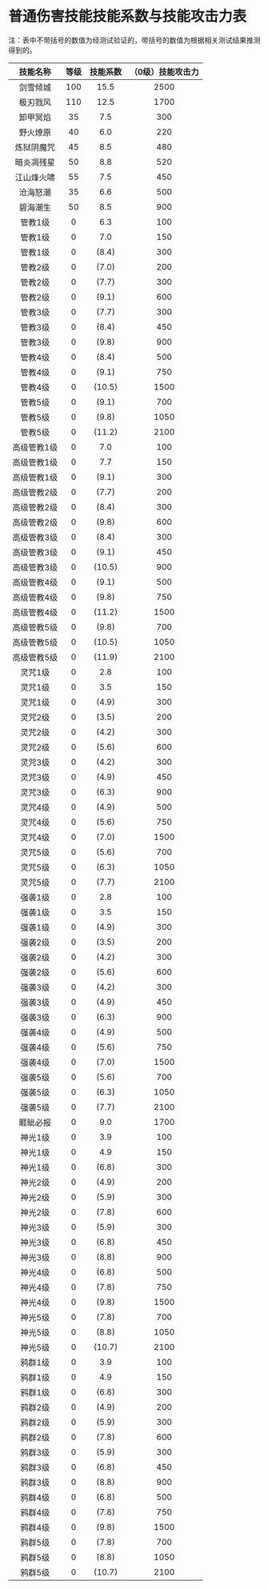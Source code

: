 # 普通伤害技能技能系数与技能攻击力表

注：表中不带括号的数值为经测试验证的，带括号的数值为根据相关测试结果推测得到的。

| 技能名称 | 等级 | 技能系数 | （0级）技能攻击力 |
| :----: | :----: | :----: | :----: |
| 剑雪倾城 | 100 | 15.5 | 2500 |
| 极刃戮风 | 110 | 12.5 | 1700 |
| 卸甲冥焰 | 35 | 7.5 | 300 |
| 野火燎原 | 40 | 6.0 | 220 |
| 炼狱阴魔咒 | 45 | 8.5 | 480 |
| 暗炎凋残星 | 50 | 8.8 | 520 |
| 江山烽火啸 | 55 | 7.5 | 450 |
| 沧海怒潮 | 35 | 6.6 | 500 |
| 碧海潮生 | 50 | 8.5 | 900 |
| 管教1级 | 0 | 6.3 | 100 |
| 管教1级 | 0 | 7.0 | 150 |
| 管教1级 | 0 | (8.4) | 300 |
| 管教2级 | 0 | (7.0) | 200 |
| 管教2级 | 0 | (7.7) | 300 |
| 管教2级 | 0 | (9.1) | 600 |
| 管教3级 | 0 | (7.7) | 300 |
| 管教3级 | 0 | (8.4) | 450 |
| 管教3级 | 0 | (9.8) | 900 |
| 管教4级 | 0 | (8.4) | 500 |
| 管教4级 | 0 | (9.1) | 750 |
| 管教4级 | 0 | (10.5) | 1500 |
| 管教5级 | 0 | (9.1) | 700 |
| 管教5级 | 0 | (9.8) | 1050 |
| 管教5级 | 0 | (11.2) | 2100 |
| 高级管教1级 | 0 | 7.0 | 100 |
| 高级管教1级 | 0 | 7.7 | 150 |
| 高级管教1级 | 0 | (9.1) | 300 |
| 高级管教2级 | 0 | (7.7) | 200 |
| 高级管教2级 | 0 | (8.4) | 300 |
| 高级管教2级 | 0 | (9.8) | 600 |
| 高级管教3级 | 0 | (8.4) | 300 |
| 高级管教3级 | 0 | (9.1) | 450 |
| 高级管教3级 | 0 | (10.5) | 900 |
| 高级管教4级 | 0 | (9.1) | 500 |
| 高级管教4级 | 0 | (9.8) | 750 |
| 高级管教4级 | 0 | (11.2) | 1500 |
| 高级管教5级 | 0 | (9.8) | 700 |
| 高级管教5级 | 0 | (10.5) | 1050 |
| 高级管教5级 | 0 | (11.9) | 2100 |
| 灵咒1级 | 0 | 2.8 | 100 |
| 灵咒1级 | 0 | 3.5 | 150 |
| 灵咒1级 | 0 | (4.9) | 300 |
| 灵咒2级 | 0 | (3.5) | 200 |
| 灵咒2级 | 0 | (4.2) | 300 |
| 灵咒2级 | 0 | (5.6) | 600 |
| 灵咒3级 | 0 | (4.2) | 300 |
| 灵咒3级 | 0 | (4.9) | 450 |
| 灵咒3级 | 0 | (6.3) | 900 |
| 灵咒4级 | 0 | (4.9) | 500 |
| 灵咒4级 | 0 | (5.6) | 750 |
| 灵咒4级 | 0 | (7.0) | 1500 |
| 灵咒5级 | 0 | (5.6) | 700 |
| 灵咒5级 | 0 | (6.3) | 1050 |
| 灵咒5级 | 0 | (7.7) | 2100 |
| 强袭1级 | 0 | 2.8 | 100 |
| 强袭1级 | 0 | 3.5 | 150 |
| 强袭1级 | 0 | (4.9) | 300 |
| 强袭2级 | 0 | (3.5) | 200 |
| 强袭2级 | 0 | (4.2) | 300 |
| 强袭2级 | 0 | (5.6) | 600 |
| 强袭3级 | 0 | (4.2) | 300 |
| 强袭3级 | 0 | (4.9) | 450 |
| 强袭3级 | 0 | (6.3) | 900 |
| 强袭4级 | 0 | (4.9) | 500 |
| 强袭4级 | 0 | (5.6) | 750 |
| 强袭4级 | 0 | (7.0) | 1500 |
| 强袭5级 | 0 | (5.6) | 700 |
| 强袭5级 | 0 | (6.3) | 1050 |
| 强袭5级 | 0 | (7.7) | 2100 |
| 睚眦必报 | 0 | 9.0 | 1700 |
| 神光1级 | 0 | 3.9 | 100 |
| 神光1级 | 0 | 4.9 | 150 |
| 神光1级 | 0 | (6.8) | 300 |
| 神光2级 | 0 | (4.9) | 200 |
| 神光2级 | 0 | (5.9) | 300 |
| 神光2级 | 0 | (7.8) | 600 |
| 神光3级 | 0 | (5.9) | 300 |
| 神光3级 | 0 | (6.8) | 450 |
| 神光3级 | 0 | (8.8) | 900 |
| 神光4级 | 0 | (6.8) | 500 |
| 神光4级 | 0 | (7.8) | 750 |
| 神光4级 | 0 | (9.8) | 1500 |
| 神光5级 | 0 | (7.8) | 700 |
| 神光5级 | 0 | (8.8) | 1050 |
| 神光5级 | 0 | (10.7) | 2100 |
| 鸦群1级 | 0 | 3.9 | 100 |
| 鸦群1级 | 0 | 4.9 | 150 |
| 鸦群1级 | 0 | (6.8) | 300 |
| 鸦群2级 | 0 | (4.9) | 200 |
| 鸦群2级 | 0 | (5.9) | 300 |
| 鸦群2级 | 0 | (7.8) | 600 |
| 鸦群3级 | 0 | (5.9) | 300 |
| 鸦群3级 | 0 | (6.8) | 450 |
| 鸦群3级 | 0 | (8.8) | 900 |
| 鸦群4级 | 0 | (6.8) | 500 |
| 鸦群4级 | 0 | (7.8) | 750 |
| 鸦群4级 | 0 | (9.8) | 1500 |
| 鸦群5级 | 0 | (7.8) | 700 |
| 鸦群5级 | 0 | (8.8) | 1050 |
| 鸦群5级 | 0 | (10.7) | 2100 |
